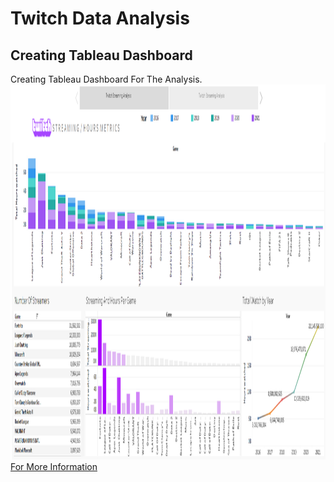 # Twitch Data Analysis
## Creating Tableau Dashboard
 Creating Tableau Dashboard For The Analysis.
<img src = "https://github.com/Felatcetin/excel-twitchdata/blob/main/Screenshot%202022-09-08%20201619.png" width="10000" height="600" align="auto" >
<a href="https://public.tableau.com/app/profile/felat/viz/TwitchStreamingAnalysis/Story1">For More Information </a>
